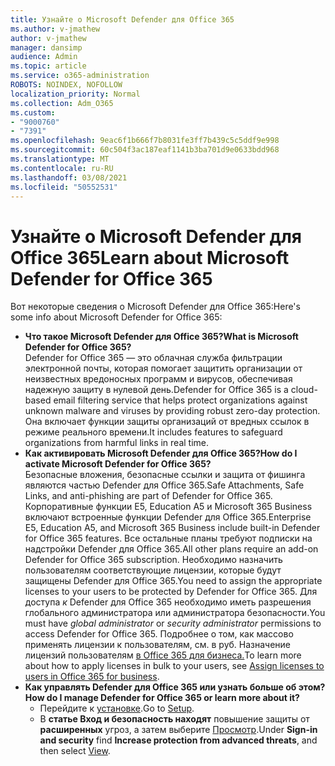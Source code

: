 ```yaml
---
title: Узнайте о Microsoft Defender для Office 365
ms.author: v-jmathew
author: v-jmathew
manager: dansimp
audience: Admin
ms.topic: article
ms.service: o365-administration
ROBOTS: NOINDEX, NOFOLLOW
localization_priority: Normal
ms.collection: Adm_O365
ms.custom:
- "9000760"
- "7391"
ms.openlocfilehash: 9eac6f1b666f7b8031fe3ff7b439c5c5ddf9e998
ms.sourcegitcommit: 60c504f3ac187eaf1141b3ba701d9e0633bdd968
ms.translationtype: MT
ms.contentlocale: ru-RU
ms.lasthandoff: 03/08/2021
ms.locfileid: "50552531"
---
```

# <a name="learn-about-microsoft-defender-for-office-365"></a><span data-ttu-id="f4f02-102">Узнайте о Microsoft Defender для Office 365</span><span class="sxs-lookup"><span data-stu-id="f4f02-102">Learn about Microsoft Defender for Office 365</span></span>

<span data-ttu-id="f4f02-103">Вот некоторые сведения о Microsoft Defender для Office 365:</span><span class="sxs-lookup"><span data-stu-id="f4f02-103">Here's some info about Microsoft Defender for Office 365:</span></span>

- <span data-ttu-id="f4f02-104">**Что такое Microsoft Defender для Office 365?**</span><span class="sxs-lookup"><span data-stu-id="f4f02-104">**What is Microsoft Defender for Office 365?**</span></span>  
    <span data-ttu-id="f4f02-105">Defender for Office 365 — это облачная служба фильтрации электронной почты, которая помогает защитить организации от неизвестных вредоносных программ и вирусов, обеспечивая надежную защиту в нулевой день.</span><span class="sxs-lookup"><span data-stu-id="f4f02-105">Defender for Office 365 is a cloud-based email filtering service that helps protect organizations against unknown malware and viruses by providing robust zero-day protection.</span></span> <span data-ttu-id="f4f02-106">Она включает функции защиты организаций от вредных ссылок в режиме реального времени.</span><span class="sxs-lookup"><span data-stu-id="f4f02-106">It includes features to safeguard organizations from harmful links in real time.</span></span>
- <span data-ttu-id="f4f02-107">**Как активировать Microsoft Defender для Office 365?**</span><span class="sxs-lookup"><span data-stu-id="f4f02-107">**How do I activate Microsoft Defender for Office 365?**</span></span>  
    <span data-ttu-id="f4f02-108">Безопасные вложения, безопасные ссылки и защита от фишинга являются частью Defender для Office 365.</span><span class="sxs-lookup"><span data-stu-id="f4f02-108">Safe Attachments, Safe Links, and anti-phishing are part of Defender for Office 365.</span></span> <span data-ttu-id="f4f02-109">Корпоративные функции E5, Education A5 и Microsoft 365 Business включают встроенные функции Defender для Office 365.</span><span class="sxs-lookup"><span data-stu-id="f4f02-109">Enterprise E5, Education A5, and Microsoft 365 Business include built-in Defender for Office 365 features.</span></span> <span data-ttu-id="f4f02-110">Все остальные планы требуют подписки на надстройки Defender для Office 365.</span><span class="sxs-lookup"><span data-stu-id="f4f02-110">All other plans require an add-on Defender for Office 365 subscription.</span></span> <span data-ttu-id="f4f02-111">Необходимо назначить пользователям соответствующие лицензии, которые будут защищены Defender для Office 365.</span><span class="sxs-lookup"><span data-stu-id="f4f02-111">You need to assign the appropriate licenses to your users to be protected by Defender for Office 365.</span></span> <span data-ttu-id="f4f02-112">Для доступа *к*  Defender для Office 365 необходимо иметь разрешения глобального администратора или администратора безопасности.</span><span class="sxs-lookup"><span data-stu-id="f4f02-112">You must have *global administrator* or *security administrator* permissions to access Defender for Office 365.</span></span> <span data-ttu-id="f4f02-113">Подробнее о том, как массово применять лицензии к пользователям, см. в руб. Назначение лицензий пользователям [в Office 365 для бизнеса.](https://go.microsoft.com/fwlink/?linkid=2093435)</span><span class="sxs-lookup"><span data-stu-id="f4f02-113">To learn more about how to apply licenses in bulk to your users, see [Assign licenses to users in Office 365 for business](https://go.microsoft.com/fwlink/?linkid=2093435).</span></span>
- <span data-ttu-id="f4f02-114">**Как управлять Defender для Office 365 или узнать больше об этом?**</span><span class="sxs-lookup"><span data-stu-id="f4f02-114">**How do I manage Defender for Office 365 or learn more about it?**</span></span>  
  - <span data-ttu-id="f4f02-115">Перейдите к [установке](https://go.microsoft.com/fwlink/p/?linkid=2075721).</span><span class="sxs-lookup"><span data-stu-id="f4f02-115">Go to [Setup](https://go.microsoft.com/fwlink/p/?linkid=2075721).</span></span>  
  - <span data-ttu-id="f4f02-116">В **статье Вход и безопасность находят** повышение защиты от **расширенных** угроз, а затем выберите [Просмотр](https://go.microsoft.com/fwlink/?linkid=2109302).</span><span class="sxs-lookup"><span data-stu-id="f4f02-116">Under **Sign-in and security** find **Increase protection from advanced threats**, and then select [View](https://go.microsoft.com/fwlink/?linkid=2109302).</span></span>
